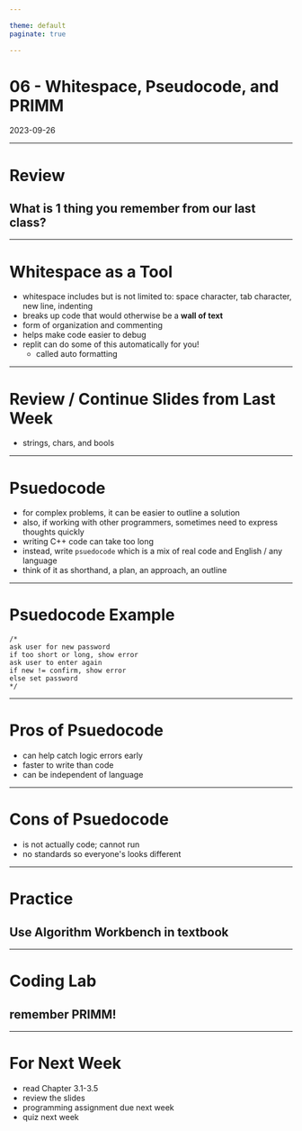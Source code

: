 ```yaml
---

theme: default
paginate: true

---
```


# 06 - Whitespace, Pseudocode, and PRIMM
2023-09-26

---

# Review
## What is 1 thing you remember from our last class?

---

# Whitespace as a Tool

- whitespace includes but is not limited to: space character, tab character, new line, indenting
- breaks up code that would otherwise be a **wall of text**
- form of organization and commenting
- helps make code easier to debug
- replit can do some of this automatically for you!
  - called auto formatting

---

# Review / Continue Slides from Last Week

- strings, chars, and bools

---

# Psuedocode

- for complex problems, it can be easier to outline a solution
- also, if working with other programmers, sometimes need to express thoughts quickly
- writing C++ code can take too long
- instead, write `psuedocode` which is a mix of real code and English / any language
- think of it as shorthand, a plan, an approach, an outline

---

# Psuedocode Example

```
/*
ask user for new password
if too short or long, show error
ask user to enter again
if new != confirm, show error
else set password
*/
```

---

# Pros of Psuedocode

- can help catch logic errors early
- faster to write than code
- can be independent of language

---

# Cons of Psuedocode

- is not actually code; cannot run
- no standards so everyone's looks different

---

# Practice
## Use Algorithm Workbench in textbook

---

# Coding Lab
## remember PRIMM!

---

# For Next Week

- read Chapter 3.1-3.5
- review the slides
- programming assignment due next week
- quiz next week
